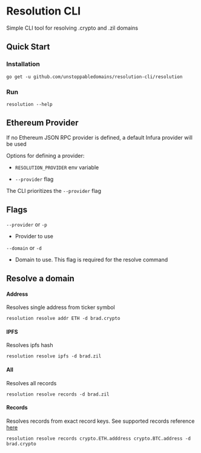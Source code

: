 # Resolution CLI

Simple CLI tool for resolving .crypto and .zil domains

## Quick Start

### Installation

`go get -u github.com/unstoppabledomains/resolution-cli/resolution`

### Run

`resolution --help`

## Ethereum Provider

If no Ethereum JSON RPC provider is defined, a default Infura provider will be used

Options for defining a provider:

- `RESOLUTION_PROVIDER` env variable

- `--provider` flag

The CLI prioritizes the `--provider` flag

## Flags

`--provider` or `-p`

- Provider to use

`--domain` or `-d`

- Domain to use. This flag is required for the resolve command

## Resolve a domain

#### Address

Resolves single address from ticker symbol

`resolution resolve addr ETH -d brad.crypto`

#### IPFS

Resolves ipfs hash

`resolution resolve ipfs -d brad.zil`

#### All

Resolves all records

`resolution resolve records -d brad.zil`

#### Records

Resolves records from exact record keys. See supported records reference [here](https://docs.unstoppabledomains.com/domain-registry-essentials/records-reference)

`resolution resolve records crypto.ETH.adddress crypto.BTC.address -d brad.crypto`
